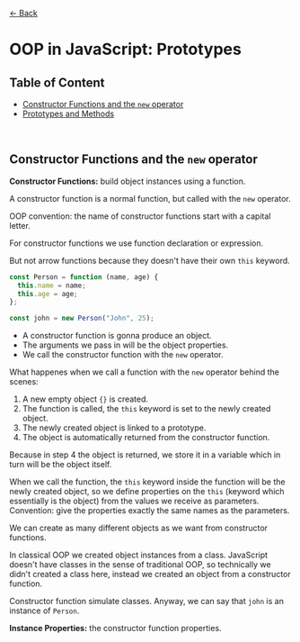 [&larr; Back](./README.md)

# OOP in JavaScript: Prototypes

## Table of Content

- [Constructor Functions and the `new` operator](#constructor-functions-and-the-new-operator)
- [Prototypes and Methods](#prototypes-and-methods)

<br>

## Constructor Functions and the `new` operator

**Constructor Functions:** build object instances using a function.

A constructor function is a normal function, but called with the `new` operator.

OOP convention: the name of constructor functions start with a capital letter.

For constructor functions we use function declaration or expression.

But not arrow functions because they doesn't have their own `this` keyword.

```js
const Person = function (name, age) {
  this.name = name;
  this.age = age;
};

const john = new Person("John", 25);
```

- A constructor function is gonna produce an object.
- The arguments we pass in will be the object properties.
- We call the constructor function with the `new` operator.

What happenes when we call a function with the `new` operator behind the scenes:

1. A new empty object `{}` is created.
2. The function is called, the `this` keyword is set to the newly created object.
3. The newly created object is linked to a prototype.
4. The object is automatically returned from the constructor function.

Because in step 4 the object is returned, we store it in a variable which in turn will be the object itself.

When we call the function, the `this` keyword inside the function will be the newly created object, so we define properties on the `this` (keyword which essentially is the object) from the values we receive as parameters. Convention: give the properties exactly the same names as the parameters.

We can create as many different objects as we want from constructor functions.

In classical OOP we created object instances from a class. JavaScript doesn't have classes in the sense of traditional OOP, so technically we didn't created a class here, instead we created an object from a constructor function.

Constructor function simulate classes. Anyway, we can say that `john` is an instance of `Person`.

**Instance Properties:** the constructor function properties.

<br>
